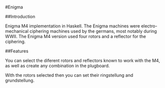 #Enigma

##Introduction

Enigma M4 implementation in Haskell. The Enigma machines were electro-mechanical ciphering machines used by the germans, most notably during WWII.
The Enigma M4 version used four rotors and a reflector for the ciphering.

##Features

You can select the diferent rotors and reflectors known to work with the M4, as well as create any combination in the plugboard.

With the rotors selected then you can set their ringstellung and grundstellung.